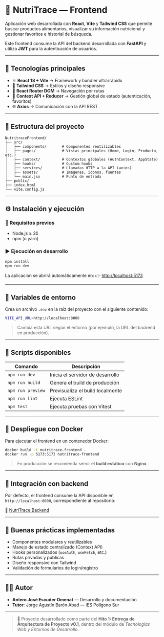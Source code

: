 # 🍎 NutriTrace — Frontend

Aplicación web desarrollada con **React**, **Vite** y **Tailwind CSS** que permite buscar productos alimentarios, visualizar su información nutricional y gestionar favoritos e historial de búsqueda.

Este frontend consume la API del backend desarrollada con **FastAPI** y utiliza **JWT** para la autenticación de usuarios.

---

## 🚀 Tecnologías principales

- ⚛️ **React 18 + Vite** → Framework y bundler ultrarrápido  
- 💅 **Tailwind CSS** → Estilos y diseño responsive  
- 🔀 **React Router DOM** → Navegación por rutas  
- 🔐 **Context API + Reducer** → Gestión global de estado (autenticación, favoritos)  
- 🌐 **Axios** → Comunicación con la API REST  

---

## 🧩 Estructura del proyecto

```plaintext
NutritraceFrontend/
├── src/
│   ├── components/       # Componentes reutilizables
│   ├── pages/            # Vistas principales (Home, Login, Producto, etc.)
│   ├── context/          # Contextos globales (AuthContext, AppState)
│   ├── hooks/            # Custom hooks
│   ├── services/         # Llamadas HTTP a la API (axios)
│   ├── assets/           # Imágenes, iconos, fuentes
│   └── main.jsx          # Punto de entrada
├── public/
├── index.html
└── vite.config.js
````

---

## ⚙️ Instalación y ejecución

### 🔧 Requisitos previos

* Node.js ≥ 20
* npm (o yarn)

### ▶️ Ejecución en desarrollo

```bash
npm install
npm run dev
```

La aplicación se abrirá automáticamente en:
👉 [http://localhost:5173](http://localhost:5173)

---

## 🔑 Variables de entorno

Crea un archivo `.env` en la raíz del proyecto con el siguiente contenido:

```bash
VITE_API_URL=http://localhost:8000
```

> Cambia esta URL según el entorno (por ejemplo, la URL del backend en producción).

---

## 🧪 Scripts disponibles

| Comando           | Descripción                      |
| ----------------- | -------------------------------- |
| `npm run dev`     | Inicia el servidor de desarrollo |
| `npm run build`   | Genera el build de producción    |
| `npm run preview` | Previsualiza el build localmente |
| `npm run lint`    | Ejecuta ESLint                   |
| `npm test`        | Ejecuta pruebas con Vitest       |

---

## 🐳 Despliegue con Docker

Para ejecutar el frontend en un contenedor Docker:

```bash
docker build -t nutritrace-frontend .
docker run -p 5173:5173 nutritrace-frontend
```

> En producción se recomienda servir el **build estático** con **Nginx**.

---

## 🧱 Integración con backend

Por defecto, el frontend consume la API disponible en
`http://localhost:8000`, correspondiente al repositorio:

🔗 [NutriTrace Backend](https://github.com/AnteroEscuder/NutriraceBackend)

---

## 🧰 Buenas prácticas implementadas

* Componentes modulares y reutilizables
* Manejo de estado centralizado (Context API)
* Hooks personalizados (`useAuth`, `useFetch`, etc.)
* Rutas privadas y públicas
* Diseño responsive con Tailwind
* Validación de formularios de login/registro

---

## 👩‍💻 Autor

* **Antero José Escuder Omenat** — Desarrollo y documentación
* **Tutor:** Jorge Agustín Barón Abad — IES Polígono Sur

---

> 📘 Proyecto desarrollado como parte del **Hito 1: Entrega de Arquitectura de Proyecto v0.1**, dentro del módulo de *Tecnologías Web y Entornos de Desarrollo*.